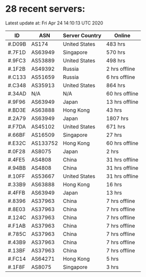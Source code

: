 # 28 recent servers:

Latest update at: Fri Apr 24 14:10:13 UTC 2020

| ID | ASN | Server Country | Online |
| -- | --- | -------------- | ------ |
| #.D09B | AS174 | United States | 483 hrs |
| #.7F1D | AS63949 | Singapore | 570 hrs |
| #.9FC3 | AS53889 | United States | 498 hrs |
| #.1F2B | AS49392 | Russia | 2 hrs offline |
| #.C133 | AS51659 | Russia | 6 hrs offline |
| #.C348 | AS35913 | United States | 864 hrs |
| #.34AD | N/A | N/A | 60 hrs offline |
| #.9F96 | AS63949 | Japan | 13 hrs offline |
| #.BD3E | AS63888 | Hong Kong | 43 hrs |
| #.2A79 | AS63949 | Japan | 1807 hrs |
| #.F7DA | AS45102 | United States | 671 hrs |
| #.66BF | AS16509 | Singapore | 27 hrs |
| #.E32C | AS133752 | Hong Kong | 60 hrs offline |
| #.0F28 | AS8075 | Japan | 2 hrs |
| #.4FE5 | AS4808 | China | 31 hrs offline |
| #.94BB | AS4808 | China | 31 hrs offline |
| #.10FF | AS53667 | United States | 31 hrs offline |
| #.33B9 | AS63888 | Hong Kong | 16 hrs |
| #.4FFB | AS63949 | Japan | 13 hrs |
| #.8396 | AS37963 | China | 7 hrs offline |
| #.8E03 | AS37963 | China | 7 hrs offline |
| #.124C | AS37963 | China | 7 hrs offline |
| #.F1AB | AS37963 | China | 7 hrs offline |
| #.785C | AS37963 | China | 7 hrs offline |
| #.43B9 | AS37963 | China | 7 hrs offline |
| #.13BF | AS37963 | China | 7 hrs offline |
| #.FC14 | AS64271 | Hong Kong | 5 hrs |
| #.1F8F | AS8075 | Singapore | 3 hrs |

